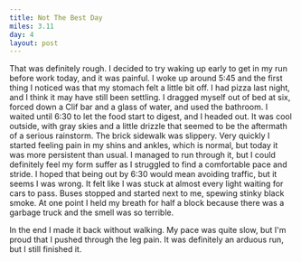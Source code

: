 ```yaml
---
title: Not The Best Day
miles: 3.11
day: 4
layout: post
---
```


That was definitely rough. I decided to try waking up early to get in my run before work today, and it was painful. I woke up around 5:45 and the first thing I noticed was that my stomach felt a little bit off. I had pizza last night, and I think it may have still been settling. I dragged myself out of bed at six, forced down a Clif bar and a glass of water, and used the bathroom. I waited until 6:30 to let the food start to digest, and I headed out. It was cool outside, with gray skies and a little drizzle that seemed to be the aftermath of a serious rainstorm. The brick sidewalk was slippery. Very quickly I started feeling pain in my shins and ankles, which is normal, but today it was more persistent than usual. I managed to run through it, but I could definitely feel my form suffer as I struggled to find a comfortable pace and stride. I hoped that being out by 6:30 would mean avoiding traffic, but it seems I was wrong. It felt like I was stuck at almost every light waiting for cars to pass. Buses stopped and started next to me, spewing stinky black smoke. At one point I held my breath for half a block because there was a garbage truck and the smell was so terrible. 

In the end I made it back without walking. My pace was quite slow, but I'm proud that I pushed through the leg pain. It was definitely an arduous run, but I still finished it.